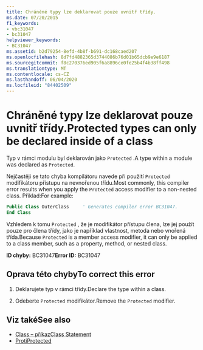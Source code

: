 ```yaml
---
title: Chráněné typy lze deklarovat pouze uvnitř třídy.
ms.date: 07/20/2015
f1_keywords:
- vbc31047
- bc31047
helpviewer_keywords:
- BC31047
ms.assetid: b2d79254-8efd-4b8f-b691-dc168caed207
ms.openlocfilehash: 8d7fd4882365d3744086b76d01b65dcb9e9e6187
ms.sourcegitcommit: f8c270376ed905f6a8896ce0fe25b4f4b38ff498
ms.translationtype: MT
ms.contentlocale: cs-CZ
ms.lasthandoff: 06/04/2020
ms.locfileid: "84402509"
---
```

# <a name="protected-types-can-only-be-declared-inside-of-a-class"></a><span data-ttu-id="b6717-102">Chráněné typy lze deklarovat pouze uvnitř třídy.</span><span class="sxs-lookup"><span data-stu-id="b6717-102">Protected types can only be declared inside of a class</span></span>
<span data-ttu-id="b6717-103">Typ v rámci modulu byl deklarován jako `Protected` .</span><span class="sxs-lookup"><span data-stu-id="b6717-103">A type within a module was declared as `Protected`.</span></span>

<span data-ttu-id="b6717-104">Nejčastěji se tato chyba kompilátoru navede při použití `Protected` modifikátoru přístupu na nevnořenou třídu.</span><span class="sxs-lookup"><span data-stu-id="b6717-104">Most commonly, this compiler error results when you apply the `Protected` access modifier to a non-nested class.</span></span> <span data-ttu-id="b6717-105">Příklad:</span><span class="sxs-lookup"><span data-stu-id="b6717-105">For example:</span></span>

```vb
Public Class OuterClass     ' Generates compiler error BC31047.
End Class
```

<span data-ttu-id="b6717-106">Vzhledem k tomu `Protected` , že je modifikátor přístupu člena, lze jej použít pouze pro člena třídy, jako je například vlastnost, metoda nebo vnořená třída.</span><span class="sxs-lookup"><span data-stu-id="b6717-106">Because `Protected` is a member access modifier, it can only be applied to a class member, such as a property, method, or nested class.</span></span>

 <span data-ttu-id="b6717-107">**ID chyby:** BC31047</span><span class="sxs-lookup"><span data-stu-id="b6717-107">**Error ID:** BC31047</span></span>  
  
## <a name="to-correct-this-error"></a><span data-ttu-id="b6717-108">Oprava této chyby</span><span class="sxs-lookup"><span data-stu-id="b6717-108">To correct this error</span></span>  
  
1. <span data-ttu-id="b6717-109">Deklarujete typ v rámci třídy.</span><span class="sxs-lookup"><span data-stu-id="b6717-109">Declare the type within a class.</span></span>  
  
2. <span data-ttu-id="b6717-110">Odeberte `Protected` modifikátor.</span><span class="sxs-lookup"><span data-stu-id="b6717-110">Remove the `Protected` modifier.</span></span>  
  
## <a name="see-also"></a><span data-ttu-id="b6717-111">Viz také</span><span class="sxs-lookup"><span data-stu-id="b6717-111">See also</span></span>

- [<span data-ttu-id="b6717-112">Class – příkaz</span><span class="sxs-lookup"><span data-stu-id="b6717-112">Class Statement</span></span>](../language-reference/statements/class-statement.md)
- [<span data-ttu-id="b6717-113">Proti</span><span class="sxs-lookup"><span data-stu-id="b6717-113">Protected</span></span>](../language-reference/modifiers/protected.md)

